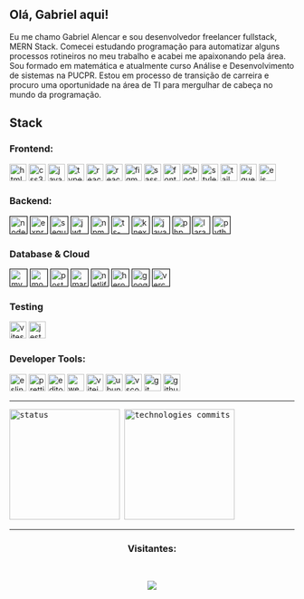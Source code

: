 ## Olá, Gabriel aqui!

<p>
  Eu me chamo Gabriel Alencar e sou desenvolvedor freelancer fullstack, MERN Stack. Comecei estudando programação para automatizar alguns processos rotineiros no meu trabalho e acabei me apaixonando pela área. Sou formado em matemática e atualmente curso Análise e Desenvolvimento de sistemas na PUCPR. Estou em processo de transição de carreira e procuro uma oportunidade na área de TI para mergulhar de cabeça no mundo da programação.
</p>

## Stack

### Frontend:
<div>
    <img alt="html5" src="https://img.shields.io/badge/HTML5-F06529?style=for-the-badge&logo=html5&logoColor=white"  height="30">
    <img alt="css3" src="https://img.shields.io/badge/CSS-2965f1?&style=for-the-badge&logo=css3&logoColor=white" height="30">
    <img alt="javascript" src="https://img.shields.io/badge/JavaScript-F7DF1E?style=for-the-badge&logo=javascript&logoColor=white" height="30">
    <img alt="typescript" src="https://img.shields.io/badge/TypeScript-007ACC?style=for-the-badge&logo=typescript&logoColor=white" height="30">
    <img alt="reactTSX" src="https://img.shields.io/badge/React-20232A?style=for-the-badge&logo=react&logoColor=61DAFB" height="30">
    <img alt="react-router" src="https://img.shields.io/badge/React_Router-CA4245?style=for-the-badge&logo=react-router&logoColor=white" height="30">
    <img alt="figma" src="https://img.shields.io/badge/Figma-F24E1E?style=for-the-badge&logo=figma&logoColor=white" height="30">
    <img alt="sass" src="https://img.shields.io/badge/Sass-CC6699?style=for-the-badge&logo=sass&logoColor=white" height="30">
    <img alt="fontawesome" src="https://img.shields.io/badge/Fontawesome-183153?style=for-the-badge&logoColor=white" height="30">
    <img alt="bootstrap" src="https://img.shields.io/badge/Bootstrap-563D7C?style=for-the-badge&logo=bootstrap&logoColor=white" height="30">
    <img alt="styled-component" src="https://img.shields.io/badge/styled--components-DB7093?style=for-the-badge&logo=styled-components&logoColor=white" height="30">
    <img alt="tailwind" src="https://img.shields.io/badge/Tailwind_CSS-38B2AC?style=for-the-badge&logo=tailwind&logoColor=white" height="30">
    <img alt="jquery" src="https://img.shields.io/badge/jQuery-0769AD?style=for-the-badge&logo=jquery&logoColor=white" height="30">
    <img alt="ejs" src="https://img.shields.io/badge/EJS-00000F?style=for-the-badge&logoColor=white" height="30">
  
</div>

### Backend:
  <div>
      <img border="1" alt="nodejs" src="https://img.shields.io/badge/Node.js-43853D?style=for-the-badge&logo=node.js&logoColor=white)" height="30">
      <img border="1" alt="express" src="https://img.shields.io/badge/Express.js-404D59?style=for-the-badge" height="30">
      <img border="1" alt="sequelize" src="https://img.shields.io/badge/sequelize-323330?style=for-the-badge&logo=sequelize&logoColor=blue" height="30">
      <img border="1" alt="jwt" src="https://img.shields.io/badge/json%20web%20tokens-323330?style=for-the-badge&logo=json-web-tokens&logoColor=pink" height="30">
      <img border="1" alt="npm" src="https://img.shields.io/badge/npm-CB3837?style=for-the-badge&logo=npm&logoColor=white" height="30">
      <img border="1" alt="ts-node" src="https://img.shields.io/badge/ts--node-3178C6?style=for-the-badge&logo=ts-node&logoColor=white" height="30">
      <img border="1" alt="knex" src="https://img.shields.io/badge/Knex.js-018bff?style=for-the-badge&logoColor=white" height="30">
      <img border="1" alt="java" src="https://img.shields.io/badge/Java-ED8B00?style=for-the-badge&logo=openjdk&logoColor=white" height="30">
      <img border="1" alt="php" src="https://img.shields.io/badge/PHP-777BB4?style=for-the-badge&logo=php&logoColor=white" height="30">
      <img border="1" alt="laravel" src="https://img.shields.io/badge/Laravel-FF2D20?style=for-the-badge&logo=laravel&logoColor=white" height="30">
      <img border="1" alt="python" src="https://img.shields.io/badge/Python-3776AB?style=for-the-badge&logo=python&logoColor=white" height="30">
    
  </div>

### Database & Cloud
  <div>
    <img border="1" alt="mysql" src="https://img.shields.io/badge/MySQL-005C84?style=for-the-badge&logo=mysql&logoColor=white" height="30">
    <img border="1" alt="mongodb" src="https://img.shields.io/badge/MongoDB-4EA94B?style=for-the-badge&logo=mongodb&logoColor=white" height="30">
    <img border="1" alt="postgreSQL" src="https://img.shields.io/badge/PostgreSQL-316192?style=for-the-badge&logo=postgresql&logoColor=white" height="30">
    <img border="1" alt="mariadb" src="https://img.shields.io/badge/MariaDB-003545?style=for-the-badge&logo=mariadb&logoColor=white" height="30">
    <img border="1" alt="netlify" src="https://img.shields.io/badge/Netlify-00C7B7?style=for-the-badge&logo=netlify&logoColor=white" height="30">
    <img border="1" alt="heroku" src="https://img.shields.io/badge/Heroku-430098?style=for-the-badge&logo=heroku&logoColor=white" height="30">
    <img border="1" alt="google-cloud" src="https://img.shields.io/badge/Google_Cloud-4285F4?style=for-the-badge&logo=google-cloud&logoColor=white" height="30">
    <img border="1" alt="vercel" src="https://img.shields.io/badge/Vercel-000000?style=for-the-badge&logo=vercel&logoColor=white" height="30">
  </div>

### Testing
  <div>
      <img alt="vitest" src="https://img.shields.io/badge/Vitest-729b1b?style=for-the-badge&logoColor=000" height="30">
      <img alt="jest" src="https://img.shields.io/badge/Jest-323330?style=for-the-badge&logo=Jest&logoColor=white" height="30">
  </div>
  
### Developer Tools:
  <div>
      <img alt="eslint" src="https://img.shields.io/badge/eslint-3A33D1?style=for-the-badge&logo=eslint&logoColor=white" height="30">
      <img alt="prettier" src="https://img.shields.io/badge/prettier-1A2C34?style=for-the-badge&logo=prettier&logoColor=F7BA3E" height="30">
      <img alt="editorconfig" src="https://img.shields.io/badge/Editor%20Config-E0EFEF?style=for-the-badge&logo=editorconfig&logoColor=000" height="30">
      <img alt="webpack" src="https://img.shields.io/badge/Webpack-204ECF?style=for-the-badge&logoColor=white" height="30">
      <img alt="vitejs" src="https://img.shields.io/badge/ViteJS-ffcd25?style=for-the-badge&logoColor=000" height="30">
      <img alt="ubuntu" src="https://img.shields.io/badge/Ubuntu-E95420?style=for-the-badge&logo=ubuntu&logoColor=white" height="30">
      <img alt="vscode" src="https://img.shields.io/badge/Visual_Studio_Code-0078D4?style=for-the-badge&logo=visual%20studio%20code&logoColor=white" height="30">
      <img alt="git" src="https://img.shields.io/badge/GIT-E44C30?style=for-the-badge&logo=git&logoColor=white" height="30">
      <img alt="github" src="https://img.shields.io/badge/GitHub-100000?style=for-the-badge&logo=github&logoColor=white" height="30">
   
  </div>
    
<hr>

<kbd>
  <img height="195px" alt="status" src="https://github-readme-stats.vercel.app/api?username=gabrielalencardearaujo&show_icons=true&theme=dracula">
  <img height="195px" alt="technologies commits" src="https://github-readme-stats.vercel.app/api/top-langs/?username=gabrielalencardearaujo&layout=compact">
</kbd>

<hr>

<div>
  <h3 align="center">Visitantes:</h3><br>
  <p align="center">
    <img src="https://profile-counter.glitch.me/gabrielalencardearaujo/count.svg">
  </p>  
</div>
